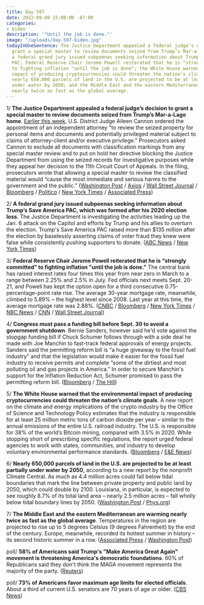 ```yaml
---
title: Day 597
date: 2022-09-08 15:08:00 -07:00
categories:
- biden
description: '"Until the job is done."'
image: "/uploads/day-597-biden.jpg"
todayInOneSentence: The Justice Department appealed a federal judge’s decision to
  grant a special master to review documents seized from Trump’s Mar-a-Lago home;
  a federal grand jury issued subpoenas seeking information about Trump’s Save America
  PAC; Federal Reserve Chair Jerome Powell reiterated that he is “strongly committed”
  to fighting inflation "until the job is done"; the White House warned that the environmental
  impact of producing cryptocurrencies could threaten the nation’s climate goals;
  nearly 650,000 parcels of land in the U.S. are projected to be at least partially
  under water by 2050; and the Middle East and the eastern Mediterranean are warming
  nearly twice as fast as the global average.
---
```


1/ **The Justice Department appealed a federal judge’s decision to grant a special master to review documents seized from Trump’s Mar-a-Lago home**. [Earlier this week](https://whatthefuckjusthappenedtoday.com/2022/09/06/day-595/#2-a-federal-judge-granted-trump%E2%80%99s-re), U.S. District Judge Aileen Cannon ordered the appointment of an independent attorney "to review the seized property for personal items and documents and potentially privileged material subject to claims of attorney-client and/or executive privilege." Prosecutors asked Cannon to exclude all documents with classification markings from any special master review and to put on hold her directive blocking the Justice Department from using the seized records for investigative purposes while they appeal her decision to the 11th Circuit Court of Appeals. In the filing, prosecutors wrote that allowing a special master to review the classified material would “cause the most immediate and serious harms to the government and the public.” ([Washington Post](https://www.washingtonpost.com/national-security/2022/09/08/justice-appeals-trump-documents-special-master/) / [Axios](https://www.axios.com/2022/09/08/doj-trump-special-master-appeal) / [Wall Street Journal](https://www.wsj.com/articles/justice-department-to-appeal-judge-s-order-appointing-special-master-in-trump-mar-a-lago-probe-11662667299?mod=hp_lead_pos4) / [Bloomberg](https://www.bloomberg.com/news/articles/2022-09-08/doj-to-appeal-ruling-for-special-master-on-trump-search-records?sref=MIBMEEoj) / [Politico](https://www.politico.com/news/2022/09/08/doj-appeals-special-master-ruling-in-trump-mar-a-lago-probe-00055686) / [New York Times](https://www.nytimes.com/2022/09/08/us/politics/trump-special-master-doj.html) / [Associated Press](https://apnews.com/article/florida-donald-trump-mar-a-lago-government-and-politics-edc87319957149db117e931ac93fe5f8))

2/ **A federal grand jury issued subpoenas seeking information about Trump’s Save America PAC, which was formed after his 2020 election loss**. The Justice Department is investigating the activities leading up the Jan. 6 attack on the Capitol and efforts by Trump and his allies to overturn the election. Trump's Save America PAC raised more than $135 million after the election by baselessly asserting claims of voter fraud they knew were false while consistently pushing supporters to donate. ([ABC News](https://abcnews.go.com/US/federal-grand-jury-probing-trump-pacs-formation-fundraising/story?id=89507528) / [New York Times](https://www.nytimes.com/2022/09/08/us/politics/trump-save-america-pac-subpoenas.html))

3/ **Federal Reserve Chair Jerome Powell reiterated that he is “strongly committed” to fighting inflation "until the job is done."** The central bank has raised interest rates four times this year from near zero in March to a range between 2.25% and 2.5% in July. Fed officials next meets Sept. 20-21, and Powell has kept the option open for a third consecutive 0.75-percentage-point rate rise. The average 30-year mortgage rate, meanwhile, climbed to 5.89% – the highest level since 2008. Last year at this time, the average mortgage rate was 2.88%. ([CNBC](https://www.cnbc.com/2022/09/08/fed-chair-powell-vows-to-raise-rates-to-fight-inflation-until-the-job-is-done.html) / [Bloomberg](https://www.bloomberg.com/news/articles/2022-09-08/powell-says-fed-will-act-forthrightly-until-inflation-job-done?srnd=premium&sref=MIBMEEoj) / [New York Times](https://www.nytimes.com/2022/09/08/business/powell-federal-reserve-interest-rates.html) / [NBC News](https://www.nbcnews.com/business/economy/mortgage-rates-just-hit-highest-level-since-2008-rcna46854) / [CNN](https://www.cnn.com/2022/09/08/homes/mortgage-rates-september-8/index.html) / [Wall Street Journal](https://www.wsj.com/articles/feds-powell-set-to-speak-on-economic-outlook-11662640201))

4/ **Congress must pass a funding bill before Sept. 30 to avoid a government shutdown**. Bernie Sanders, however said he'd vote against the stopgap funding bill if Chuck Schumer follows through with a side deal he made with Joe Manchin to fast-track federal approvals of energy projects. Sanders said the permitting reform bill  is “a huge giveaway to the fossil fuel industry” and that the legislation would make it easier for the fossil fuel industry to receive permits and complete “some of the dirtiest and most polluting oil and gas projects in America.” In order to secure Manchin's support for the Inflation Reduction Act, Schumer promised to pass the permitting reform bill. ([Bloomberg](https://www.bloomberg.com/news/articles/2022-09-08/sanders-says-he-ll-oppose-federal-funding-bill-over-manchin-deal?sref=MIBMEEoj) / [The Hill](https://thehill.com/policy/energy-environment/3634171-sanders-vows-to-oppose-controversial-schumer-manchin-side-deal/))

5/ **The White House warned that the environmental impact of producing cryptocurrencies could threaten the nation’s climate goals**. A new report on the climate and energy implications of the crypto industry by the Office of Science and Technology Policy estimates that the industry is responsible for at least 25 million metric tons of carbon dioxide per year – similar to the annual emissions of the entire U.S. railroad industry. The U.S. is responsible for 38% of the world’s Bitcoin mining, compared with 3.5% in 2020. While stopping short of prescribing specific regulations, the report urged federal agencies to work with states, communities, and industry to develop voluntary environmental performance standards. ([Bloomberg](https://www.bloomberg.com/news/articles/2022-09-08/crypto-mining-threatens-us-climate-efforts-white-house-warns?srnd=premium&sref=MIBMEEoj) / [E&E News](https://www.eenews.net/articles/white-house-calls-for-action-on-crypto-climate-pollution/))

6/ **Nearly 650,000 parcels of land in the U.S. are projected to be at least partially under water by 2050**, according to a new report by the nonprofit Climate Central. As much as 4.4 million acres could fall below tidal boundaries that mark the line between private property and public land by 2050, which could double by 2100. Louisiana, in particular, is expected to see roughly 8.7% of its total land area – nearly 2.5 million acres – fall wholly below tidal boundary lines by 2050. ([Washington Post](https://www.washingtonpost.com/climate-environment/2022/09/08/sea-level-rise-climate-central/) / [Phys.org](https://phys.org/news/2022-09-seas-fueled-climate-swamp-34b.html))

7/ **The Middle East and the eastern Mediterranean are warming nearly twice as fast as the global average**. Temperatures in the region are projected to rise up to 5 degrees Celsius (9 degrees Fahrenheit) by the end of the century. Europe, meanwhile, recorded its hottest summer in history – its second historic summer in a row. ([Associated Press](https://apnews.com/article/science-health-middle-east-droughts-9cf154e1f68baac488163bfb1d38220c?taid=63177066430a3f0001179369) / [Washington Post](https://www.washingtonpost.com/climate-environment/2022/09/08/europe-record-hot-summer-extreme-heat/))

poll/ **58% of Americans said Trump's "Make America Great Again" movement is threatening America's democratic foundations**. 60% of Republicans said they don't think the MAGA movement represents the majority of the party. ([Reuters](https://www.reuters.com/world/us/most-americans-see-trumps-maga-threat-democracy-reutersipsos-2022-09-07/))

poll/ **73% of Americans favor maximum age limits for elected officials**. About a third of current U.S. senators are 70 years of age or older. ([CBS News](https://www.cbsnews.com/news/elected-officials-maximum-age-limits-opinion-poll-2022-09-08/))